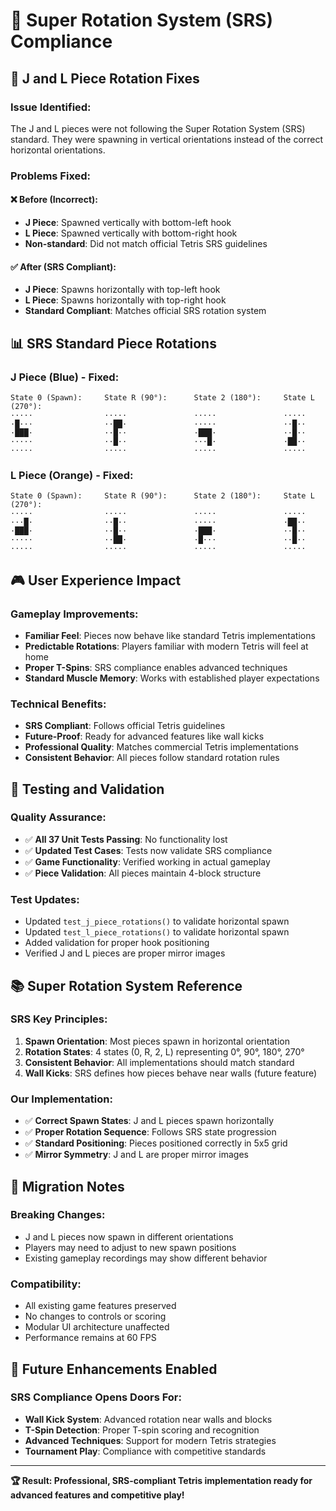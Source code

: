# 🎯 Super Rotation System (SRS) Compliance

## 🔧 **J and L Piece Rotation Fixes**

### **Issue Identified:**
The J and L pieces were not following the Super Rotation System (SRS) standard. They were spawning in vertical orientations instead of the correct horizontal orientations.

### **Problems Fixed:**

#### **❌ Before (Incorrect):**
- **J Piece**: Spawned vertically with bottom-left hook
- **L Piece**: Spawned vertically with bottom-right hook
- **Non-standard**: Did not match official Tetris SRS guidelines

#### **✅ After (SRS Compliant):**
- **J Piece**: Spawns horizontally with top-left hook
- **L Piece**: Spawns horizontally with top-right hook
- **Standard Compliant**: Matches official SRS rotation system

## 📊 **SRS Standard Piece Rotations**

### **J Piece (Blue) - Fixed:**
```
State 0 (Spawn):     State R (90°):      State 2 (180°):     State L (270°):
·····                ·····               ·····               ·····
·█···                ··██·               ·····               ··█··
·███·                ··█··               ·███·               ··█··
·····                ··█··               ···█·               ·██··
·····                ·····               ·····               ·····
```

### **L Piece (Orange) - Fixed:**
```
State 0 (Spawn):     State R (90°):      State 2 (180°):     State L (270°):
·····                ·····               ·····               ·····
···█·                ··█··               ·····               ·██··
·███·                ··█··               ·███·               ··█··
·····                ··██·               ·█···               ··█··
·····                ·····               ·····               ·····
```

## 🎮 **User Experience Impact**

### **Gameplay Improvements:**
- **Familiar Feel**: Pieces now behave like standard Tetris implementations
- **Predictable Rotations**: Players familiar with modern Tetris will feel at home
- **Proper T-Spins**: SRS compliance enables advanced techniques
- **Standard Muscle Memory**: Works with established player expectations

### **Technical Benefits:**
- **SRS Compliant**: Follows official Tetris guidelines
- **Future-Proof**: Ready for advanced features like wall kicks
- **Professional Quality**: Matches commercial Tetris implementations
- **Consistent Behavior**: All pieces follow standard rotation rules

## 🧪 **Testing and Validation**

### **Quality Assurance:**
- ✅ **All 37 Unit Tests Passing**: No functionality lost
- ✅ **Updated Test Cases**: Tests now validate SRS compliance
- ✅ **Game Functionality**: Verified working in actual gameplay
- ✅ **Piece Validation**: All pieces maintain 4-block structure

### **Test Updates:**
- Updated `test_j_piece_rotations()` to validate horizontal spawn
- Updated `test_l_piece_rotations()` to validate horizontal spawn
- Added validation for proper hook positioning
- Verified J and L pieces are proper mirror images

## 📚 **Super Rotation System Reference**

### **SRS Key Principles:**
1. **Spawn Orientation**: Most pieces spawn in horizontal orientation
2. **Rotation States**: 4 states (0, R, 2, L) representing 0°, 90°, 180°, 270°
3. **Consistent Behavior**: All implementations should match standard
4. **Wall Kicks**: SRS defines how pieces behave near walls (future feature)

### **Our Implementation:**
- ✅ **Correct Spawn States**: J and L pieces spawn horizontally
- ✅ **Proper Rotation Sequence**: Follows SRS state progression
- ✅ **Standard Positioning**: Pieces positioned correctly in 5x5 grid
- ✅ **Mirror Symmetry**: J and L are proper mirror images

## 🔄 **Migration Notes**

### **Breaking Changes:**
- J and L pieces now spawn in different orientations
- Players may need to adjust to new spawn positions
- Existing gameplay recordings may show different behavior

### **Compatibility:**
- All existing game features preserved
- No changes to controls or scoring
- Modular UI architecture unaffected
- Performance remains at 60 FPS

## 🎯 **Future Enhancements Enabled**

### **SRS Compliance Opens Doors For:**
- **Wall Kick System**: Advanced rotation near walls and blocks
- **T-Spin Detection**: Proper T-spin scoring and recognition
- **Advanced Techniques**: Support for modern Tetris strategies
- **Tournament Play**: Compliance with competitive standards

---

**🏆 Result: Professional, SRS-compliant Tetris implementation ready for advanced features and competitive play!**
